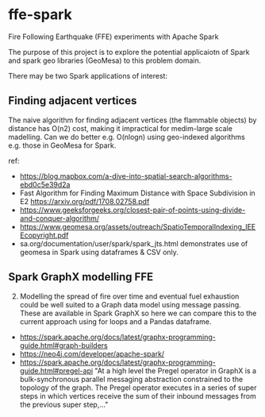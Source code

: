 # ffe-spark
Fire Following Earthquake (FFE) experiments with Apache Spark

The purpose of this project is to explore the potential applicaiotn of Spark and spark geo libraries (GeoMesa) to this problem domain. 

There may be two Spark applications of interest:

## Finding adjacent vertices

The naive algorithm for finding adjacent vertices (the flammable objects) by distance has O(n2) cost, making it impractical for medim-large scale madelling. Can we do better e.g. O(nlogn) using geo-indexed algorithms e.g. those in GeoMesa for Spark.

ref:

 - https://blog.mapbox.com/a-dive-into-spatial-search-algorithms-ebd0c5e39d2a
 -  Fast Algorithm for Finding Maximum Distance with
Space Subdivision in E2 https://arxiv.org/pdf/1708.02758.pdf
 - https://www.geeksforgeeks.org/closest-pair-of-points-using-divide-and-conquer-algorithm/
 - https://www.geomesa.org/assets/outreach/SpatioTemporalIndexing_IEEEcopyright.pdf
 - sa.org/documentation/user/spark/spark_jts.html demonstrates use of geomesa in Spark using dataframes & CSV only.

## Spark GraphX modelling FFE

2) Modelling the spread of fire over time and eventual fuel exhaustion could be well suited to a Graph data model using message passing. These are available in Spark GraphX so here we can compare this to the current approach using for loops and a Pandas dataframe. 

 - https://spark.apache.org/docs/latest/graphx-programming-guide.html#graph-builders
 - https://neo4j.com/developer/apache-spark/
 - https://spark.apache.org/docs/latest/graphx-programming-guide.html#pregel-api 
   "At a high level the Pregel operator in GraphX is a bulk-synchronous parallel messaging abstraction constrained to the topology of the graph. The Pregel operator executes in a series of super steps in which vertices receive the sum of their inbound messages from the previous super step,..."  
